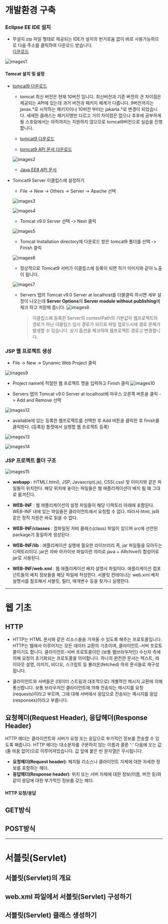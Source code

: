 # 개발환경 구축

### Eclipse EE IDE 설치
- 무설치 zip 파일 형태로 제공되는 IDE가 설치의 번거로움 없이 바로 사용가능하므로 다음 주소를 클릭하여 다운로드 받습니다.<br>[다운로드](https://www.eclipse.org/downloads/packages/)

![images1](https://raw.githubusercontent.com/yonggyo1125/curriculum300H/main/4.Servlet%20%26%20JSP1(21%EC%8B%9C%EA%B0%84)/1%EC%9D%BC%EC%B0%A8(3h)%20-%20%EA%B0%9C%EB%B0%9C%ED%99%98%EA%B2%BD%20%EA%B5%AC%EC%B6%95%2C%20%EC%9B%B9%20%EA%B8%B0%EC%B4%88%2C%20%EC%84%9C%EB%B8%94%EB%A6%BF(Servlet)/images/images1.png)

#### Tomcat 설치 및 설정

- [tomcat9 다운로드](https://tomcat.apache.org/download-90.cgi)
	- tomcat 최신 버전은 현재 10버전 입니다. 최신버전과 기존 버전의 큰 차이점은 제공되는 API에 있는데 과거 버전과 패키지 체계가 다릅니다. 9버전까지는 javax.\*로 시작하는 패키지이나 10버전 부터는 jakarta.\*로 변경이 되었습니다. 세세한 클래스는 패키지명만 다르고 거의 차이점은 없으나 추후에 공부하게될 스프링에서는 아직까지는 지원하지 않으므로 tomcat9버전으로 실습을 진행합니다.
	
	- [tomcat9 다운로드](https://dlcdn.apache.org/tomcat/tomcat-9/v9.0.63/bin/apache-tomcat-9.0.63-windows-x64.zip)
	- [tomcat9 API 문서 다운로드](https://dlcdn.apache.org/tomcat/tomcat-9/v9.0.63/bin/apache-tomcat-9.0.63-fulldocs.tar.gz)
	
	![images2](https://raw.githubusercontent.com/yonggyo1125/curriculum300H/main/4.Servlet%20%26%20JSP1(21%EC%8B%9C%EA%B0%84)/1%EC%9D%BC%EC%B0%A8(3h)%20-%20%EA%B0%9C%EB%B0%9C%ED%99%98%EA%B2%BD%20%EA%B5%AC%EC%B6%95%2C%20%EC%9B%B9%20%EA%B8%B0%EC%B4%88%2C%20%EC%84%9C%EB%B8%94%EB%A6%BF(Servlet)/images/images2.png)
	
	- [Java EE8 API 문서](https://javaee.github.io/javaee-spec/javadocs/overview-summary.html)
	
- Tomcat9 Server 이클립스에 설정하기
	- File -> New -> Others -> Server -> Apache 선택 
	
	![images3](https://raw.githubusercontent.com/yonggyo1125/curriculum300H/main/4.Servlet%20%26%20JSP1(21%EC%8B%9C%EA%B0%84)/1%EC%9D%BC%EC%B0%A8(3h)%20-%20%EA%B0%9C%EB%B0%9C%ED%99%98%EA%B2%BD%20%EA%B5%AC%EC%B6%95%2C%20%EC%9B%B9%20%EA%B8%B0%EC%B4%88%2C%20%EC%84%9C%EB%B8%94%EB%A6%BF(Servlet)/images/images3.png)<br>
	
	![images4](https://raw.githubusercontent.com/yonggyo1125/curriculum300H/main/4.Servlet%20%26%20JSP1(21%EC%8B%9C%EA%B0%84)/1%EC%9D%BC%EC%B0%A8(3h)%20-%20%EA%B0%9C%EB%B0%9C%ED%99%98%EA%B2%BD%20%EA%B5%AC%EC%B6%95%2C%20%EC%9B%B9%20%EA%B8%B0%EC%B4%88%2C%20%EC%84%9C%EB%B8%94%EB%A6%BF(Servlet)/images/images4.png)
	
	- Tomcat v9.0 Server 선택 -> Next 클릭
	
	![images5](https://raw.githubusercontent.com/yonggyo1125/curriculum300H/main/4.Servlet%20%26%20JSP1(21%EC%8B%9C%EA%B0%84)/1%EC%9D%BC%EC%B0%A8(3h)%20-%20%EA%B0%9C%EB%B0%9C%ED%99%98%EA%B2%BD%20%EA%B5%AC%EC%B6%95%2C%20%EC%9B%B9%20%EA%B8%B0%EC%B4%88%2C%20%EC%84%9C%EB%B8%94%EB%A6%BF(Servlet)/images/images5.png)
	
	- Tomcat Installation directory에 다운로드 받은 tomcat9 폴더를 선택 -> Finish 클릭 
	
	![images6](https://raw.githubusercontent.com/yonggyo1125/curriculum300H/main/4.Servlet%20%26%20JSP1(21%EC%8B%9C%EA%B0%84)/1%EC%9D%BC%EC%B0%A8(3h)%20-%20%EA%B0%9C%EB%B0%9C%ED%99%98%EA%B2%BD%20%EA%B5%AC%EC%B6%95%2C%20%EC%9B%B9%20%EA%B8%B0%EC%B4%88%2C%20%EC%84%9C%EB%B8%94%EB%A6%BF(Servlet)/images/images6.png)
	
	- 정상적으로 Tomcat9 서버가 이클립스에 등록이 되면 하기 이미지와 같이 노출이 됩니다.
	
	![images7](https://raw.githubusercontent.com/yonggyo1125/curriculum300H/main/4.Servlet%20%26%20JSP1(21%EC%8B%9C%EA%B0%84)/1%EC%9D%BC%EC%B0%A8(3h)%20-%20%EA%B0%9C%EB%B0%9C%ED%99%98%EA%B2%BD%20%EA%B5%AC%EC%B6%95%2C%20%EC%9B%B9%20%EA%B8%B0%EC%B4%88%2C%20%EC%84%9C%EB%B8%94%EB%A6%BF(Servlet)/images/images7.png)
	
	
	- Servers 탭의 Tomcat v9.0 Server at localhost를 더블클릭 하시면 세부 설정이 나오는데 **Server Options**의 **Server module without publishing**에 체크 하고 저장해 줍니다.
	![images8](https://raw.githubusercontent.com/yonggyo1125/curriculum300H/main/4.Servlet%20%26%20JSP1(21%EC%8B%9C%EA%B0%84)/1%EC%9D%BC%EC%B0%A8(3h)%20-%20%EA%B0%9C%EB%B0%9C%ED%99%98%EA%B2%BD%20%EA%B5%AC%EC%B6%95%2C%20%EC%9B%B9%20%EA%B8%B0%EC%B4%88%2C%20%EC%84%9C%EB%B8%94%EB%A6%BF(Servlet)/images/images8.png)
	
		> 이클립스에 등록한 Server의 contextPath의 기본값이 웹프로젝트의 경로가 아닌 이클립스 임시 경로가 되므로 파일 업로드시에 경로 문제가 발생할 수 있습니다. 상기 옵션을 체크하여 웹프로젝트 경로고 변경합니다.
		
### JSP 웹 프로젝트 생성
- File -> New -> Dynamic Web Project 클릭

![images9](https://raw.githubusercontent.com/yonggyo1125/curriculum300H/main/4.Servlet%20%26%20JSP1(21%EC%8B%9C%EA%B0%84)/1%EC%9D%BC%EC%B0%A8(3h)%20-%20%EA%B0%9C%EB%B0%9C%ED%99%98%EA%B2%BD%20%EA%B5%AC%EC%B6%95%2C%20%EC%9B%B9%20%EA%B8%B0%EC%B4%88%2C%20%EC%84%9C%EB%B8%94%EB%A6%BF(Servlet)/images/images9.png)

- Project name에 적절한 웹 프로젝트 명을 입력하고 Finish 클릭
![images10](https://raw.githubusercontent.com/yonggyo1125/curriculum300H/main/4.Servlet%20%26%20JSP1(21%EC%8B%9C%EA%B0%84)/1%EC%9D%BC%EC%B0%A8(3h)%20-%20%EA%B0%9C%EB%B0%9C%ED%99%98%EA%B2%BD%20%EA%B5%AC%EC%B6%95%2C%20%EC%9B%B9%20%EA%B8%B0%EC%B4%88%2C%20%EC%84%9C%EB%B8%94%EB%A6%BF(Servlet)/images/images10.png)

- Servers 탭의 Tomcat v9.0 Server at localhost에 마우스 오른쪽 버튼을 클릭 -> Add and Remove 선택

![images12](https://raw.githubusercontent.com/yonggyo1125/curriculum300H/main/4.Servlet%20%26%20JSP1(21%EC%8B%9C%EA%B0%84)/1%EC%9D%BC%EC%B0%A8(3h)%20-%20%EA%B0%9C%EB%B0%9C%ED%99%98%EA%B2%BD%20%EA%B5%AC%EC%B6%95%2C%20%EC%9B%B9%20%EA%B8%B0%EC%B4%88%2C%20%EC%84%9C%EB%B8%94%EB%A6%BF(Servlet)/images/images12.png)

- available에 있는 등록한 웹프로젝트를 선택한 후 Add 버튼을 클릭한 후 finish를 클릭한다. (등록된 톰캣에서 실행할 웹 프로젝트 등록)

![images13](https://raw.githubusercontent.com/yonggyo1125/curriculum300H/main/4.Servlet%20%26%20JSP1(21%EC%8B%9C%EA%B0%84)/1%EC%9D%BC%EC%B0%A8(3h)%20-%20%EA%B0%9C%EB%B0%9C%ED%99%98%EA%B2%BD%20%EA%B5%AC%EC%B6%95%2C%20%EC%9B%B9%20%EA%B8%B0%EC%B4%88%2C%20%EC%84%9C%EB%B8%94%EB%A6%BF(Servlet)/images/images13.png)<br>

![images14](https://raw.githubusercontent.com/yonggyo1125/curriculum300H/main/4.Servlet%20%26%20JSP1(21%EC%8B%9C%EA%B0%84)/1%EC%9D%BC%EC%B0%A8(3h)%20-%20%EA%B0%9C%EB%B0%9C%ED%99%98%EA%B2%BD%20%EA%B5%AC%EC%B6%95%2C%20%EC%9B%B9%20%EA%B8%B0%EC%B4%88%2C%20%EC%84%9C%EB%B8%94%EB%A6%BF(Servlet)/images/images14.png)



### JSP 프로젝트 폴더 구조

![images15](https://raw.githubusercontent.com/yonggyo1125/curriculum300H/main/4.Servlet%20%26%20JSP1(21%EC%8B%9C%EA%B0%84)/1%EC%9D%BC%EC%B0%A8(3h)%20-%20%EA%B0%9C%EB%B0%9C%ED%99%98%EA%B2%BD%20%EA%B5%AC%EC%B6%95%2C%20%EC%9B%B9%20%EA%B8%B0%EC%B4%88%2C%20%EC%84%9C%EB%B8%94%EB%A6%BF(Servlet)/images/images15.png) <br>


- **webapp** : HTML(.html), JSP, Javascript(.js), CSS(.css) 및 이미지와 같은 파일들이 위치한다. 해당 위치에 놓이는 파일들은 웹 애플리케이션이 배치 될 떄 그대로 옮겨진다.
- **WEB-INF** : 웹 애플리케이션의 설정 파일들이 해당 디렉토리 아래에 포함된다. WEB-INF 내에 있는 파일들은 클라이언트에서 요청할 수 없다. 따라서 html, js와 같은 정적 자원은 바로 읽을 수 없다.

- **WEB-INF/classes** : 컴파일된 자바 클래스(class) 파일이 있으며 src에 선언된 package가 동일하게 생성된다.

- **WEB-INF/lib** : 애플리케이션 실행에 필요한 라이브러리 즉, jar 파일들을 모아두는 디렉토리이다. jar은 자바 아카이브 파일이란 의미로 java + ARchive의 합성어로 jar로 사용된다.

- **WEB-INF/web.xml** : 웹 애플리케이션 배치 설명서 파일이다. 애플리케이션 컴포넌트들의 배치 정보들을 해당 파일에 작성한다. 서블릿 컨테이너는 web.xml 배치 설명서를 참조해서 서블릿, 필터, 매개변수 등을 찾거나 실행한다.

* * *
# 웹 기초

## HTTP
- HTTP는 HTML 문서와 같은 리소스들을 가져올 수 있도록 해주는 프로토콜입니다. HTTP는 웹에서 이루어지는 모든 데이터 교환의 기초이며, 클라이언트-서버 프로토콜이기도 합니다. 클라이언트-서버 프로토콜이란 (보통 웹브라우저인) 수신자 측에 의해 요청이 초기화되는 프로토콜을 의미합니다. 하나의 완전한 문서는 텍스트, 레이아웃 설명, 이미지, 비디오, 스크립트 등 불러온(fetched) 하위 문서들로 재구성됩니다.

- 클라이언트와 서버들은 (데이터 스트림과 대조적으로) 개별적인 메시지 교환에 의해 통신합니다. 보통 브라우저인 클라이언트에 의해 전송되는 메시지를 요청(requests)이라고 부르며, 그에 대해 서버에서 응답으로 전송되는 메시지를 응답(responses)이라고 부릅니다.

## 요청헤더(Request Header), 응답헤더(Response Header)
HTTP 헤더는 클라이언트와 서버가 요청 또는 응답으로 부가적인 정보를 전송할 수 있도록 해줍니다. HTTP 헤더는 대소문자를 구분하지 않는 이름과 콜론 ':' 다음에 오는 값(줄 바꿈 없이)으로 이루어져있습니다. 값 앞에 붙은 빈 문자열은 무시됩니다.

- <b>요청헤더(Request header)</b>: 페치될 리소스나 클라이언트 자체에 대한 자세한 정보를 포함하는 헤더.
- <b>응답헤더(Response header)</b>: 위치 또는 서버 자체에 대한 정보(이름, 버전 등)와 같이 응답에 대한 부가적인 정보를 갖는 헤더.

#### HTTP 요청/응답



## GET방식

## POST방식

* * *
# 서블릿(Servlet)

## 서블릿(Servlet)의 개요

## web.xml 파일에서 서블릿(Servlet) 구성하기

## 서블릿(Servlet) 클래스 생성하기
